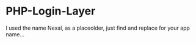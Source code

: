 # PHP-Login-Layer
I used the name Nexal, as a placeolder, just find and replace for your app name...
